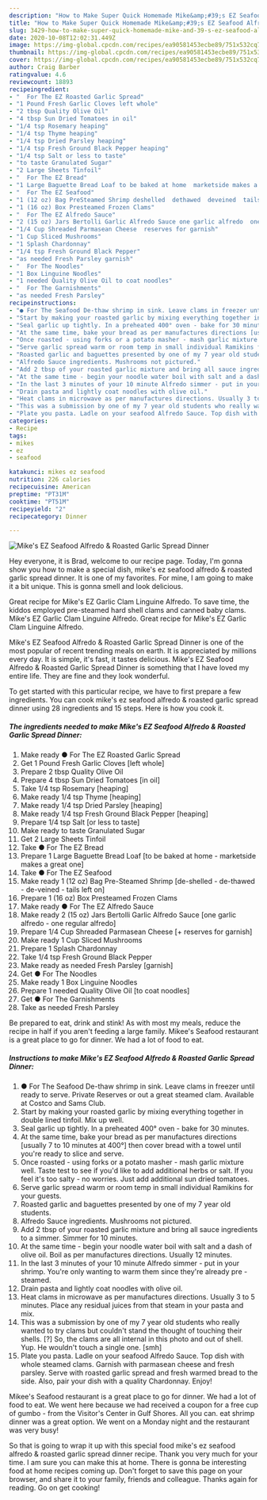 ```yaml
---
description: "How to Make Super Quick Homemade Mike&amp;#39;s EZ Seafood Alfredo &amp;amp; Roasted Garlic Spread Dinner"
title: "How to Make Super Quick Homemade Mike&amp;#39;s EZ Seafood Alfredo &amp;amp; Roasted Garlic Spread Dinner"
slug: 3429-how-to-make-super-quick-homemade-mike-and-39-s-ez-seafood-alfredo-and-amp-roasted-garlic-spread-dinner
date: 2020-10-08T12:02:31.449Z
image: https://img-global.cpcdn.com/recipes/ea90581453ecbe89/751x532cq70/mikes-ez-seafood-alfredo-roasted-garlic-spread-dinner-recipe-main-photo.jpg
thumbnail: https://img-global.cpcdn.com/recipes/ea90581453ecbe89/751x532cq70/mikes-ez-seafood-alfredo-roasted-garlic-spread-dinner-recipe-main-photo.jpg
cover: https://img-global.cpcdn.com/recipes/ea90581453ecbe89/751x532cq70/mikes-ez-seafood-alfredo-roasted-garlic-spread-dinner-recipe-main-photo.jpg
author: Craig Barber
ratingvalue: 4.6
reviewcount: 18893
recipeingredient:
- "  For The EZ Roasted Garlic Spread"
- "1 Pound Fresh Garlic Cloves left whole"
- "2 tbsp Quality Olive Oil"
- "4 tbsp Sun Dried Tomatoes in oil"
- "1/4 tsp Rosemary heaping"
- "1/4 tsp Thyme heaping"
- "1/4 tsp Dried Parsley heaping"
- "1/4 tsp Fresh Ground Black Pepper heaping"
- "1/4 tsp Salt or less to taste"
- "to taste Granulated Sugar"
- "2 Large Sheets Tinfoil"
- "  For The EZ Bread"
- "1 Large Baguette Bread Loaf to be baked at home  marketside makes a great one"
- "  For The EZ Seafood"
- "1 (12 oz) Bag PreSteamed Shrimp deshelled  dethawed  deveined  tails left on"
- "1 (16 oz) Box Presteamed Frozen Clams"
- "  For The EZ Alfredo Sauce"
- "2 (15 oz) Jars Bertolli Garlic Alfredo Sauce one garlic alfredo  one regular alfredo"
- "1/4 Cup Shreaded Parmasean Cheese  reserves for garnish"
- "1 Cup Sliced Mushrooms"
- "1 Splash Chardonnay"
- "1/4 tsp Fresh Ground Black Pepper"
- "as needed Fresh Parsley garnish"
- "  For The Noodles"
- "1 Box Linguine Noodles"
- "1 needed Quality Olive Oil to coat noodles"
- "  For The Garnishments"
- "as needed Fresh Parsley"
recipeinstructions:
- "● For The Seafood De-thaw shrimp in sink. Leave clams in freezer until ready to serve. Private Reserves or out a great steamed clam. Available at Costco and Sams Club."
- "Start by making your roasted garlic by mixing everything together in double lined tinfoil. Mix up well."
- "Seal garlic up tightly. In a preheated 400° oven - bake for 30 minutes."
- "At the same time, bake your bread as per manufactures directions [usually 7 to 10 minutes at 400°] then cover bread with a towel until you&#39;re ready to slice and serve."
- "Once roasted - using forks or a potato masher - mash garlic mixture well. Taste test to see if you&#39;d like to add additional herbs or salt. If you feel it&#39;s too salty - no worries. Just add additional sun dried tomatoes."
- "Serve garlic spread warm or room temp in small individual Ramikins for your guests."
- "Roasted garlic and baguettes presented by one of my 7 year old students."
- "Alfredo Sauce ingredients. Mushrooms not pictured."
- "Add 2 tbsp of your roasted garlic mixture and bring all sauce ingredients to a simmer. Simmer for 10 minutes."
- "At the same time - begin your noodle water boil with salt and a dash of olive oil. Boil as per manufactures directions. Usually 12 minutes."
- "In the last 3 minutes of your 10 minute Alfredo simmer - put in your shrimp. You&#39;re only wanting to warm them since they&#39;re already pre -steamed."
- "Drain pasta and lightly coat noodles with olive oil."
- "Heat clams in microwave as per manufactures directions. Usually 3 to 5 minutes. Place any residual juices from that steam in your pasta and mix."
- "This was a submission by one of my 7 year old students who really wanted to try clams but couldn&#39;t stand the thought of touching their shells. [?] So, the clams are all internal in this photo and out of shell. Yup. He wouldn&#39;t touch a single one. [smh]"
- "Plate you pasta. Ladle on your seafood Alfredo Sauce. Top dish with whole steamed clams. Garnish with parmasean cheese and fresh parsley. Serve with roasted garlic spread and fresh warmed bread to the side. Also, pair your dish with a quality Chardonnay. Enjoy!"
categories:
- Recipe
tags:
- mikes
- ez
- seafood

katakunci: mikes ez seafood 
nutrition: 226 calories
recipecuisine: American
preptime: "PT31M"
cooktime: "PT51M"
recipeyield: "2"
recipecategory: Dinner

---
```



![Mike&#39;s EZ Seafood Alfredo &amp; Roasted Garlic Spread Dinner](https://img-global.cpcdn.com/recipes/ea90581453ecbe89/751x532cq70/mikes-ez-seafood-alfredo-roasted-garlic-spread-dinner-recipe-main-photo.jpg)

Hey everyone, it is Brad, welcome to our recipe page. Today, I'm gonna show you how to make a special dish, mike&#39;s ez seafood alfredo &amp; roasted garlic spread dinner. It is one of my favorites. For mine, I am going to make it a bit unique. This is gonna smell and look delicious.

Great recipe for Mike&#39;s EZ Garlic Clam Linguine Alfredo. To save time, the kiddos employed pre-steamed hard shell clams and canned baby clams. Mike&#39;s EZ Garlic Clam Linguine Alfredo. Great recipe for Mike&#39;s EZ Garlic Clam Linguine Alfredo.

Mike&#39;s EZ Seafood Alfredo &amp; Roasted Garlic Spread Dinner is one of the most popular of recent trending meals on earth. It is appreciated by millions every day. It is simple, it's fast, it tastes delicious. Mike&#39;s EZ Seafood Alfredo &amp; Roasted Garlic Spread Dinner is something that I have loved my entire life. They are fine and they look wonderful.


To get started with this particular recipe, we have to first prepare a few ingredients. You can cook mike&#39;s ez seafood alfredo &amp; roasted garlic spread dinner using 28 ingredients and 15 steps. Here is how you cook it.

<!--inarticleads1-->

##### The ingredients needed to make Mike&#39;s EZ Seafood Alfredo &amp; Roasted Garlic Spread Dinner:

1. Make ready  ● For The EZ Roasted Garlic Spread
1. Get 1 Pound Fresh Garlic Cloves [left whole]
1. Prepare 2 tbsp Quality Olive Oil
1. Prepare 4 tbsp Sun Dried Tomatoes [in oil]
1. Take 1/4 tsp Rosemary [heaping]
1. Make ready 1/4 tsp Thyme [heaping]
1. Make ready 1/4 tsp Dried Parsley [heaping]
1. Make ready 1/4 tsp Fresh Ground Black Pepper [heaping]
1. Prepare 1/4 tsp Salt [or less to taste]
1. Make ready to taste Granulated Sugar
1. Get 2 Large Sheets Tinfoil
1. Take  ● For The EZ Bread
1. Prepare 1 Large Baguette Bread Loaf [to be baked at home - marketside makes a great one]
1. Take  ● For The EZ Seafood
1. Make ready 1 (12 oz) Bag Pre-Steamed Shrimp [de-shelled - de-thawed - de-veined - tails left on]
1. Prepare 1 (16 oz) Box Presteamed Frozen Clams
1. Make ready  ● For The EZ Alfredo Sauce
1. Make ready 2 (15 oz) Jars Bertolli Garlic Alfredo Sauce [one garlic alfredo - one regular alfredo]
1. Prepare 1/4 Cup Shreaded Parmasean Cheese [+ reserves for garnish]
1. Make ready 1 Cup Sliced Mushrooms
1. Prepare 1 Splash Chardonnay
1. Take 1/4 tsp Fresh Ground Black Pepper
1. Make ready as needed Fresh Parsley [garnish]
1. Get  ● For The Noodles
1. Make ready 1 Box Linguine Noodles
1. Prepare 1 needed Quality Olive Oil [to coat noodles]
1. Get  ● For The Garnishments
1. Take as needed Fresh Parsley


Be prepared to eat, drink and stink! As with most my meals, reduce the recipe in half if you aren&#39;t feeding a large family. Mikee&#39;s Seafood restaurant is a great place to go for dinner. We had a lot of food to eat. 

<!--inarticleads2-->

##### Instructions to make Mike&#39;s EZ Seafood Alfredo &amp; Roasted Garlic Spread Dinner:

1. ● For The Seafood De-thaw shrimp in sink. Leave clams in freezer until ready to serve. Private Reserves or out a great steamed clam. Available at Costco and Sams Club.
1. Start by making your roasted garlic by mixing everything together in double lined tinfoil. Mix up well.
1. Seal garlic up tightly. In a preheated 400° oven - bake for 30 minutes.
1. At the same time, bake your bread as per manufactures directions [usually 7 to 10 minutes at 400°] then cover bread with a towel until you&#39;re ready to slice and serve.
1. Once roasted - using forks or a potato masher - mash garlic mixture well. Taste test to see if you&#39;d like to add additional herbs or salt. If you feel it&#39;s too salty - no worries. Just add additional sun dried tomatoes.
1. Serve garlic spread warm or room temp in small individual Ramikins for your guests.
1. Roasted garlic and baguettes presented by one of my 7 year old students.
1. Alfredo Sauce ingredients. Mushrooms not pictured.
1. Add 2 tbsp of your roasted garlic mixture and bring all sauce ingredients to a simmer. Simmer for 10 minutes.
1. At the same time - begin your noodle water boil with salt and a dash of olive oil. Boil as per manufactures directions. Usually 12 minutes.
1. In the last 3 minutes of your 10 minute Alfredo simmer - put in your shrimp. You&#39;re only wanting to warm them since they&#39;re already pre -steamed.
1. Drain pasta and lightly coat noodles with olive oil.
1. Heat clams in microwave as per manufactures directions. Usually 3 to 5 minutes. Place any residual juices from that steam in your pasta and mix.
1. This was a submission by one of my 7 year old students who really wanted to try clams but couldn&#39;t stand the thought of touching their shells. [?] So, the clams are all internal in this photo and out of shell. Yup. He wouldn&#39;t touch a single one. [smh]
1. Plate you pasta. Ladle on your seafood Alfredo Sauce. Top dish with whole steamed clams. Garnish with parmasean cheese and fresh parsley. Serve with roasted garlic spread and fresh warmed bread to the side. Also, pair your dish with a quality Chardonnay. Enjoy!


Mikee&#39;s Seafood restaurant is a great place to go for dinner. We had a lot of food to eat. We went here because we had received a coupon for a free cup of gumbo - from the Visitor&#39;s Center in Gulf Shores. All you can. eat shrimp dinner was a great option. We went on a Monday night and the restaurant was very busy! 

So that is going to wrap it up with this special food mike&#39;s ez seafood alfredo &amp; roasted garlic spread dinner recipe. Thank you very much for your time. I am sure you can make this at home. There is gonna be interesting food at home recipes coming up. Don't forget to save this page on your browser, and share it to your family, friends and colleague. Thanks again for reading. Go on get cooking!

